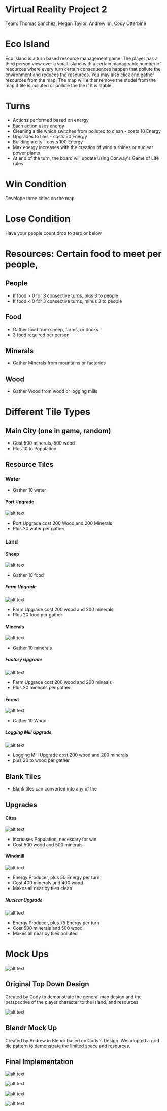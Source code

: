 # Virtual Reality Project 2
Team: Thomas Sanchez, Megan Taylor, Andrew Im, Cody Otterbine

# Eco Island
Eco island is a turn based resource management game. The player has a third person view over a small island with a certain manageable number of resources where every turn certain consequences happen that pollute the environment and reduces the resources. You may also click and gather resources from the map. The map will either remove the model from the map if tile is polluted or pollute the tile if it is  stable.   

# Turns
+ Actions performed based on energy
+ Each action uses energy
+ Cleaning a tile which switches from polluted to clean - costs 10 Energy
+ Upgrades to tiles - costs 50 Energy
+ Building a city - costs 100 Energy
+ Max energy increases with the creation of wind turbines or nuclear power plants
+ At end of the turn, the board will update using Conway's Game of Life rules 

# Win Condition
Develope three cities on the map

# Lose Condition
Have your people count drop to zero or below

# Resources: Certain food to meet per people, 
## People
+ If food > 0 for 3 consective turns, plus 3 to people
+ If food < 0 for 3 consective turns, minus 3 to people

## Food
+ Gather food from sheep, farms, or docks
+ 3 food required per person

## Minerals
+ Gather Minerals from mountains or factories

## Wood
+ Gather Wood from wood or logging mills

# Different Tile Types
## Main City (one in game, random)
* Cost 500 minerals, 500 wood
* Plus 10 to Population

## Resource Tiles

### Water
* Gather 10 water
#### Port Upgrade
![alt text](Mock%20Ups/Assets%20Picture/City.png)
* Port Upgrade cost 200 Wood and 200 Minerals
* Plus 20 water per gather
### Land

#### Sheep
![alt text](Mock%20Ups/Assets%20Picture/Sheep.png)
* Gather 10 food
##### Farm Upgrade
![alt text](Mock%20Ups/Assets%20Picture/Farm.png)
* Farm Upgrade cost 200 wood and 200 minerals
* Plus 20 food per gather

#### Minerals
![alt text](Mock%20Ups/Assets%20Picture/Mountain.png)
* Gather 10 minerals 
##### Factory Upgrade
![alt text](Mock%20Ups/Assets%20Picture/Factory.png)
* Farm Upgrade cost 200 wood and 200 mineals
* Plus 20 minerals per gather

#### Forest
![alt text](Mock%20Ups/Assets%20Picture/Forest.png)
* Gather 10 Wood
##### Logging Mill Upgrade
![alt text](Mock%20Ups/Assets%20Picture/Log%20Mill.png)
* Logging Mill Upgrade cost 200 wood and 200 minerals
* plus 20 to wood per gather

## Blank Tiles
* Blank tiles can converted into any of the

## Upgrades
#### Cites
![alt text](Mock%20Ups/Assets%20Picture/City.png)
* increases Population, necessary for win
* Cost 500 wood and 500 minerals
#### Windmill
![alt text](Mock%20Ups/Assets%20Picture/WindTurbine.png)
* Energy Producer, plus 50 Energy per turn
* Cost 400 minerals and 400 wood
* Makes all near by tiles clean
##### Nuclear Upgrade
![alt text](Mock%20Ups/Assets%20Picture/Nuclear%20Plant.jpg)
* Energy Producer, plus 75 Energy per turn
* Cost 500 minerals and 500 wood
* Makes all near by tiles polluted 

# Mock Ups
![alt text](Mock%20Ups/Cody%20mock%20up.JPG)
## Original Top Down Design
Created by Cody to demonstrate the general map design and the perspective of the player character to the island, and resources

![alt text](Mock%20Ups/Mock%20Up.png)
## Blendr Mock Up
Created by Andrew in Blendr based on Cody's Design. We adopted a grid tile pattern to demonstrate the limited space and resources.

## Final Implementation

![alt text](Mock%20Ups/menu%20vr.JPG)

![alt text](Mock%20Ups/how%20to%20play%20vr.JPG)

![alt text](Mock%20Ups/Game%20View.png)

![alt text](Mock%20Ups/SceneView.png)
